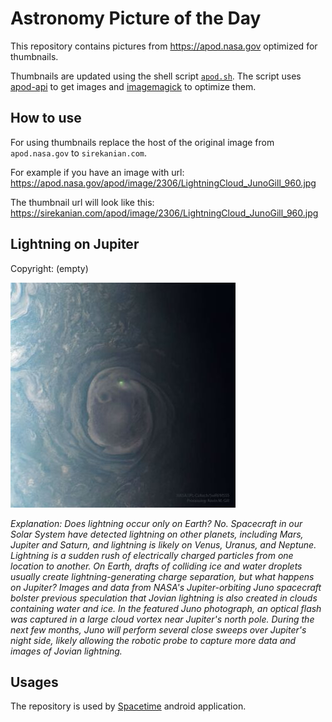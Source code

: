 # Astronomy Picture of the Day

This repository contains pictures from https://apod.nasa.gov optimized for thumbnails.

Thumbnails are updated using the shell script [`apod.sh`](apod.sh). The script
uses [apod-api](https://github.com/nasa/apod-api) to get images and [imagemagick](https://imagemagick.org) to
optimize them.

## How to use

For using thumbnails replace the host of the original image from `apod.nasa.gov` to `sirekanian.com`.

For example if you have an image with url:<br>
https://apod.nasa.gov/apod/image/2306/LightningCloud_JunoGill_960.jpg

The thumbnail url will look like this:<br>
https://sirekanian.com/apod/image/2306/LightningCloud_JunoGill_960.jpg

## Lightning on Jupiter

Copyright: (empty)

[![the picture of the day][1]][2]

_Explanation: Does lightning occur only on Earth?  No.  Spacecraft in our Solar System have detected lightning on other planets, including Mars, Jupiter and Saturn, and lightning is likely on Venus, Uranus, and Neptune.  Lightning is a sudden rush of electrically charged particles from one location to another. On Earth, drafts of colliding ice and water droplets usually create lightning-generating charge separation, but what happens on Jupiter? Images and data from NASA's Jupiter-orbiting Juno spacecraft bolster previous speculation that Jovian lightning is also created in clouds containing water and ice.  In the featured Juno photograph, an optical flash was captured in a large cloud vortex near Jupiter's north pole.  During the next few months, Juno will perform several close sweeps over Jupiter's night side, likely allowing the robotic probe to capture more data and images of Jovian lightning._

## Usages

The repository is used by [Spacetime][3] android application.

[1]: image/2306/LightningCloud_JunoGill_960.jpg

[2]: https://apod.nasa.gov/apod/image/2306/LightningCloud_JunoGill_960.jpg

[3]: https://github.com/sirekanian/spacetime
